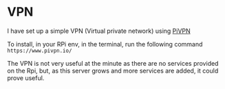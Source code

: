 # VPN

I have set up a simple VPN (Virtual private network) using [PiVPN](https://www.pivpn.io/)

To install, in your RPi env, in the terminal, run the following command ```https://www.pivpn.io/```

The VPN is not very useful at the minute as there are no services provided on the Rpi, but, as this server grows and more services are added, it could prove useful. 
